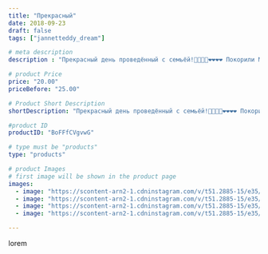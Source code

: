 ```yaml
---
title: "Прекрасный"
date: 2018-09-23
draft: false
tags: ["jannetteddy_dream"]

# meta description
description : "Прекрасный день проведённый с семьёй!👨‍👩‍👦‍👦❤️❤️❤️❤️ Покорили Машук! Осень прекрасна🍁🍂, погода супер!!! А главное все любимые рядом😍 #всемсчастья #всемлюбви #мо"

# product Price
price: "20.00"
priceBefore: "25.00"

# Product Short Description
shortDescription: "Прекрасный день проведённый с семьёй!👨‍👩‍👦‍👦❤️❤️❤️❤️ Покорили Машук! Осень прекрасна🍁🍂, погода супер!!! А главное все любимые рядом😍 #всемсчастья #всемлюбви #моялюбимаясемья #машук #осень"

#product ID
productID: "BoFFfCVgvwG"

# type must be "products"
type: "products"

# product Images
# first image will be shown in the product page
images:
  - image: "https://scontent-arn2-1.cdninstagram.com/v/t51.2885-15/e35/41696711_1963078957045569_6820802515187658263_n.jpg?_nc_ht=scontent-arn2-1.cdninstagram.com&_nc_cat=109&_nc_ohc=BlSpZW_WYfMAX9gRUd1&se=7&tp=1&oh=3aa851d1553b776e907cec8c51a9d2e2&oe=605B29D9&ig_cache_key=MTg3NDkyNzU2NjQ3ODE1OTYyNQ%3D%3D.2"
  - image: "https://scontent-arn2-1.cdninstagram.com/v/t51.2885-15/e35/41165813_235536457312413_3528415697177431510_n.jpg?_nc_ht=scontent-arn2-1.cdninstagram.com&_nc_cat=109&_nc_ohc=AZWPYko9JS0AX8k3lAY&se=7&tp=1&oh=dcfda8f77f55c4a3e6c10d98a8be313b&oe=605D8901&ig_cache_key=MTg3NDkyNzYxMTczNDc4NjE1Ng%3D%3D.2"
  - image: "https://scontent-arn2-1.cdninstagram.com/v/t51.2885-15/e35/41479697_1869846923122153_1905236967844387841_n.jpg?_nc_ht=scontent-arn2-1.cdninstagram.com&_nc_cat=101&_nc_ohc=KH2tOFs8nk8AX8YUmqy&se=7&tp=1&oh=a750f1af50b8cab7d3339f308abefea9&oe=605A609E&ig_cache_key=MTg3NDkyNzYwMTUwMDU1NDczNA%3D%3D.2"
  - image: "https://scontent-arn2-1.cdninstagram.com/v/t51.2885-15/e35/41520534_1990683087655378_1902265265684252201_n.jpg?_nc_ht=scontent-arn2-1.cdninstagram.com&_nc_cat=110&_nc_ohc=q1FVIuG-JccAX8SnVdD&se=7&tp=1&oh=26cb51ca14b0137ac686ed0c72f3f4ba&oe=605D7E67&ig_cache_key=MTg3NDkyNzYwNTczNjg1ODM1NA%3D%3D.2"

---
```

lorem
